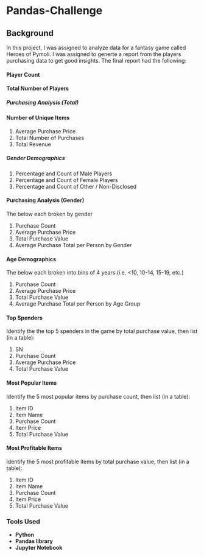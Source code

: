 # Pandas-Challenge

## Background
In this project, I was assigned to analyze data for a fantasy game  called Heroes of Pymoli.  I was assigned to generte a report from the players purchasing data to get good insights. The final report had the following:

#### Player Count
#### Total Number of Players
##### Purchasing Analysis (Total)
#### Number of Unique Items
1. Average Purchase Price
2. Total Number of Purchases
3. Total Revenue
##### Gender Demographics
1. Percentage and Count of Male Players
2. Percentage and Count of Female Players
3. Percentage and Count of Other / Non-Disclosed
#### Purchasing Analysis (Gender)
The below each broken by gender
1. Purchase Count
2. Average Purchase Price
3. Total Purchase Value
4. Average Purchase Total per Person by Gender
#### Age Demographics
The below each broken into bins of 4 years (i.e. <10, 10-14, 15-19, etc.)
1. Purchase Count
2. Average Purchase Price
3. Total Purchase Value
4. Average Purchase Total per Person by Age Group
#### Top Spenders
Identify the the top 5 spenders in the game by total purchase value, then list (in a table):
1. SN
2. Purchase Count
3. Average Purchase Price
4. Total Purchase Value
#### Most Popular Items
Identify the 5 most popular items by purchase count, then list (in a table):
1. Item ID
2. Item Name
3. Purchase Count
4. Item Price
5. Total Purchase Value
#### Most Profitable Items
Identify the 5 most profitable items by total purchase value, then list (in a table):
1. Item ID
2. Item Name
3. Purchase Count
4. Item Price
5. Total Purchase Value


### Tools Used
- **Python**
- **Pandas library**
- **Jupyter Notebook**
